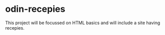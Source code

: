 # odin-recepies
This project will be focussed on HTML basics and will include a site having recepies.